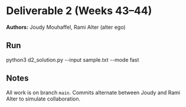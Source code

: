 # Deliverable 2 (Weeks 43–44)

**Authors:** Joudy Mouhaffel, Rami Alter (alter ego)

## Run
python3 d2_solution.py --input sample.txt --mode fast

## Notes
All work is on branch `main`. Commits alternate between Joudy and Rami Alter to simulate collaboration.
